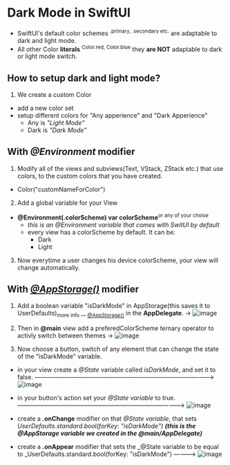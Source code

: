 # Dark Mode in SwiftUI

- SwiftUI's default color schemes <sup>.primary, .secondary etc.</sup> are adaptable to dark and light mode.
- All other Color **literals** <sup> Color.red, Color.blue</sup> they **are NOT** adaptable to dark or light mode switch.

## How to setup dark and light mode?

1. We create a custom Color
- add a new color set
- setup different colors for "Any apperience" and "Dark Apperience"
  - Any is _"Light Mode"_
  - Dark is _"Dark Mode"_

## With _@Environment_ modifier

1. Modify all of the views and subviews(Text, VStack, ZStack etc.) that use colors, to the custom colors that you have created.
  - Color("customNameForColor")
2. Add a global variable for your View
- **@Environment(\.colorScheme) var colorScheme**<sup>or any of your choise</sup>
  - _this is an @Environment variable that comes with SwitUI by default_
  - every view has a colorScheme by default. It can be:
      - Dark
      - Light
3. Now everytime a user changes his device colorScheme, your view will change automatically.

## With _[@AppStorage()](https://github.com/John-Mark01/learning-swift/blob/ac995e0efc5b321ad79cd8e1d752e5f4e60d97f7/%40AppStorage.md)_ modifier

1. Add a boolean variable "isDarkMode" in AppStorage(this saves it to UserDefaults)<sub>more info — [@AppStorage()](https://github.com/John-Mark01/learning-swift/blob/ac995e0efc5b321ad79cd8e1d752e5f4e60d97f7/%40AppStorage.md)</sub> in the **AppDelegate**. -> ![image](https://github.com/John-Mark01/learning-swift/assets/147177515/c26e35ec-2760-4973-b648-8ece366a48a3)

2. Then in **@main** view add a preferedColorScheme ternary operator to activly switch between themes -> ![image](https://github.com/John-Mark01/learning-swift/assets/147177515/c24c8175-c0ba-4923-a552-e6662ffe7902)

3. Now choose a button, switch of any element that can change the state of the "isDarkMode" variable.
- in your view create a _@State_ variable called _isDarkMode_, and set it to false. ——————————————————————————————> ![image](https://github.com/John-Mark01/learning-swift/assets/147177515/ed45c871-583c-4038-80b3-8704d973d91f)

- in your button's action set your _@State variable_ to true. ————————————————————————————> ![image](https://github.com/John-Mark01/learning-swift/assets/147177515/c75e3a1e-0074-4564-82e7-0d78e3e8e66e)

- create a **.onChange** modifier on that _@State variable_, that sets _UserDefaults.standard.bool(forKey: "isDarkMode")_ ***(this is the @AppStorage variable we created in the @main/AppDelegate)***
- create a **.onAppear** modifier that sets the _@State variable to be equal to _UserDefaults.standard.bool(forKey: "isDarkMode") ————> ![image](https://github.com/John-Mark01/learning-swift/assets/147177515/71b67d36-8406-425d-91a6-0459b1cae2ad)
                                        


